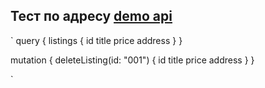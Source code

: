 ## Тест по адресу [demo api](http://localhost:9000/api)
`
query {
  listings {
    id
    title
    price
    address
  }
}


 mutation {
   deleteListing(id: "001") {
     id
     title
     price
     address
   }
 }

`
